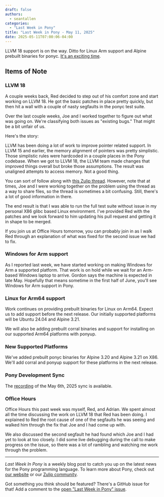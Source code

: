 ```yaml
---
draft: false
authors:
  - seantallen
categories:
  - "Last Week in Pony"
title: "Last Week in Pony - May 11, 2025"
date: 2025-05-11T07:00:06-04:00
---
```


LLVM 18 support is on the way. Ditto for Linux Arm support and Alpine prebuilt binaries for ponyc. [It's an exciting time](https://www.youtube.com/watch?v=cZ6pYhjjP7I).

<!-- more -->

## Items of Note

### LLVM 18

A couple weeks back, Red decided to step out of his comfort zone and start working on LLVM 18. He got the basic patches in place pretty quickly, but then hit a wall with a couple of nasty segfaults in the ponyc test suite.

Over the last couple weeks, Joe and I worked together to figure out what was going on. We're classifying both issues as "existing bugs." That might be a bit unfair of us.

Here's the story:

LLVM has been doing a lot of work to improve pointer related support. In LLVM 15 and earlier, the memory alignment of pointers was pretty simplistic. Those simplistic rules were hardcoded in a couple places in the Pony codebase. When we got to LLVM 18, the LLVM team made changes that improved things overall but broke those assumptions. The result was unaligned attempts to access memory. Not a good thing.

You can sort of follow along with [this Zulip thread](https://ponylang.zulipchat.com/#narrow/channel/190360-LLVM/topic/LLVM.2018.2E1.2E8.20-.20aka.2C.20biting.20off.20more.20than.20I.20can.20chew.2E). However, note that at times, Joe and I were working together on the problem using the thread as a way to share files, so the thread is sometimes a bit confusing. Still, there's a lot of good information in there.

The end result is that I was able to run the full test suite without issue in my personal X86 glibc based Linux environment. I've provided Red with the patches and we look forward to him updating his pull request and getting it in shape to be merged.

If you join us at Office Hours tomorrow, you can probably join in as I walk Red through an explanation of what was fixed for the second issue we had to fix.

### Windows for Arm support

As I reported last week, we have started working on making Windows for Arm a supported platform. That work is on hold while we wait for an Arm-based Windows laptop to arrive. Gordon says the machine is expected in late May. Hopefully that means sometime in the first half of June, you'll see Windows for Arm support in Pony.

### Linux for Arm64 support

Work continues on providing prebuilt binaries for Linux on Arm64. Expect us to add support before the next release. Our initially supported platforms will be Ubuntu 24.04 and Alpine 3.21.

We will also be adding prebuilt corral binaries and support for installing on our supported Arm64 platforms with ponyup.

### New Supported Platforms

We've added prebuilt ponyc binaries for Alpine 3.20 and Alpine 3.21 on X86. We'll add corral and ponyup support for these platforms in the next release.

### Pony Development Sync

The [recording](https://vimeo.com/1081945262) of the May 6th, 2025 sync is available.

### Office Hours

Office Hours this past week was myself, Red, and Adrian. We spent almost all the time discussing the work on LLVM 18 that Red has been doing. I explained to Red the root cause of one of the segfaults he was seeing and walked him through the fix that Joe and I had come up with.

We also discussed the second segfault he had found which Joe and I had yet to look at too closely. I did some live debugging during the call to make progress on the issue, so there was a lot of rambling and watching me work through the problem.

---

_Last Week In Pony_ is a weekly blog post to catch you up on the latest news for the Pony programming language. To learn more about Pony, check out [our website](https://ponylang.io) or our [Zulip community](https://ponylang.zulipchat.com).

Got something you think should be featured? There's a GitHub issue for that! Add a comment to the [open "Last Week in Pony" issue](https://github.com/ponylang/ponylang.github.io/issues?q=is%3Aissue+is%3Aopen+label%3Alast-week-in-pony).
